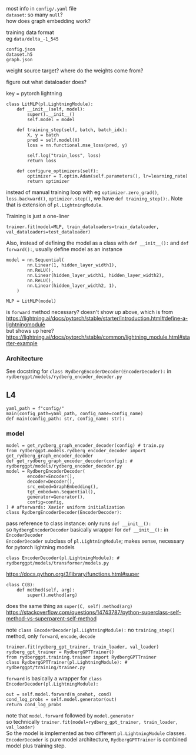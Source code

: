 most info in `config/.yaml` file  
`dataset`: so many `null`?  
how does graph embedding work?



training data format  
eg `data/delta_-1_545`
```
config.json
dataset.h5
graph.json
```

weight source target? where do the weights come from?

figure out what dataloader does?

key = pytorch lightning
```
class LitMLP(pl.LightningModule):
    def __init__(self, model):
        super().__init__()
        self.model = model

    def training_step(self, batch, batch_idx):
        X, y = batch
        pred = self.model(X)
        loss = nn.functional.mse_loss(pred, y)

        self.log("train_loss", loss)
        return loss

    def configure_optimizers(self):
        optimizer = T.optim.Adam(self.parameters(), lr=learning_rate)
        return optimizer
```
instead of manual training loop with eg `optimizer.zero_grad()`, `loss.backward()`, `optimizer.step()`, we have `def training_step():`. Note that is extension of `pl.LightningModule`.

Training is just a one-liner
```
trainer.fit(model=MLP, train_dataloaders=train_dataloader, val_dataloaders=test_dataloader)
```

Also, instead of defining the model as a class with `def __init__():` and `def forward():`, usually define model as an instance
```
model = nn.Sequential(
        nn.Linear(1, hidden_layer_width1),
        nn.ReLU(),
        nn.Linear(hidden_layer_width1, hidden_layer_width2),
        nn.ReLU(),
        nn.Linear(hidden_layer_width2, 1),
    )
    
MLP = LitMLP(model)
```
is `forward` method necessary? doesn't show up above, which is from  
https://lightning.ai/docs/pytorch/stable/starter/introduction.html#define-a-lightningmodule  
but shows up here?  
https://lightning.ai/docs/pytorch/stable/common/lightning_module.html#starter-example
### Architecture
See docstring for `class RydbergEncoderDecoder(EncoderDecoder):` in `rydberggpt/models/rydberg_encoder_decoder.py`

## L4
```
yaml_path = f"config/"
main(config_path=yaml_path, config_name=config_name)
def main(config_path: str, config_name: str):
```

### model
```
model = get_rydberg_graph_encoder_decoder(config) # train.py
from rydberggpt.models.rydberg_encoder_decoder import get_rydberg_graph_encoder_decoder
def get_rydberg_graph_encoder_decoder(config): # rydberggpt/models/rydberg_encoder_decoder.py
model = RydbergEncoderDecoder(
        encoder=Encoder(),
        decoder=Decoder(),
        src_embed=GraphEmbedding(),
        tgt_embed=nn.Sequential(),
        generator=Generator(),
        config=config,
) # afterwards: Xavier uniform initialization
class RydbergEncoderDecoder(EncoderDecoder):
```
pass reference to class instance: only runs `def __init__():`  
so `RydbergEncoderDecoder` basically wrapper for `def __init__():` in `EncoderDecoder`  
`EncoderDecoder` subclass of `pl.LightningModule`; makes sense, necessary for pytorch lightning models
```
class EncoderDecoder(pl.LightningModule): # rydberggpt/models/transformer/models.py
```

https://docs.python.org/3/library/functions.html#super
```
class C(B):
    def method(self, arg):
        super().method(arg)
```
does the same thing as `super(C, self).method(arg)`  
https://stackoverflow.com/questions/14743787/python-superclass-self-method-vs-superparent-self-method

note `class EncoderDecoder(pl.LightningModule):` no `training_step()` method, only `forward`, `encode`, `decode`

```
trainer.fit(rydberg_gpt_trainer, train_loader, val_loader)
rydberg_gpt_trainer = RydbergGPTTrainer()
from rydberggpt.training.trainer import RydbergGPTTrainer
class RydbergGPTTrainer(pl.LightningModule): # rydberggpt/training/trainer.py
```
`forward` is basically a wrapper for `class EncoderDecoder(pl.LightningModule):`
```
out = self.model.forward(m_onehot, cond)
cond_log_probs = self.model.generator(out)
return cond_log_probs
```
note that `model.forward` followed by `model.generator`  
so technically `trainer.fit(model=rydberg_gpt_trainer, train_loader, val_loader)`  
So the model is implemented as two different `pl.LightningModule` classes. `EncoderDecoder` is pure model architecture, `RydbergGPTTrainer` is combined model plus training step.

